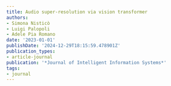 ```yaml
---
title: Audio super-resolution via vision transformer
authors:
- Simona Nisticò
- Luigi Palopoli
- Adele Pia Romano
date: '2023-01-01'
publishDate: '2024-12-29T18:15:59.478901Z'
publication_types:
- article-journal
publication: '*Journal of Intelligent Information Systems*'
tags:
- journal
---
```

